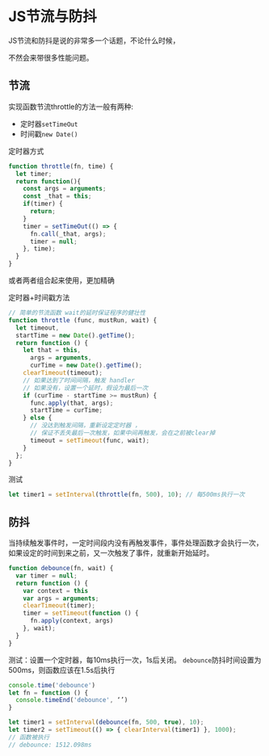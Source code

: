 # JS节流与防抖

JS节流和防抖是说的非常多一个话题，不论什么时候，

不然会来带很多性能问题。

## 节流

实现函数节流throttle的方法一般有两种:

- 定时器`setTimeOut`
- 时间戳`new Date()`

定时器方式

```js
function throttle(fn, time) {
  let timer;
  return function(){
    const args = arguments;
    const _that = this;
    if(timer) {
      return;
    } 
    timer = setTimeOut(() => {
      fn.call(_that, args);
      timer = null;
    }, time);
  }
}
```

或者两者组合起来使用，更加精确

定时器+时间戳方法

```js
// 简单的节流函数 wait的延时保证程序的健壮性
function throttle (func, mustRun, wait) {
  let timeout,
  startTime = new Date().getTime();
  return function () {
    let that = this,  
      args = arguments,
      curTime = new Date().getTime();
    clearTimeout(timeout);
    // 如果达到了时间间隔，触发 handler
    // 如果没有，设置一个延时，假设为最后一次
    if (curTime - startTime >= mustRun) {
      func.apply(that, args);
      startTime = curTime;
    } else {
      // 没达到触发间隔，重新设定定时器 ，
      // 保证不丢失最后一次触发，如果中间再触发，会在之前被clear掉
      timeout = setTimeout(func, wait);
    }
  };
}
```

测试

```js
let timer1 = setInterval(throttle(fn, 500), 10); // 每500ms执行一次
```

## 防抖

当持续触发事件时，一定时间段内没有再触发事件，事件处理函数才会执行一次，如果设定的时间到来之前，又一次触发了事件，就重新开始延时。

```js
function debounce(fn, wait) {
  var timer = null;
  return function () {
    var context = this
    var args = arguments;
    clearTimeout(timer);
    timer = setTimeout(function () {
      fn.apply(context, args)
    }, wait);
  }
}
```

测试：设置一个定时器，每10ms执行一次，1s后关闭。 `debounce`防抖时间设置为500ms，则函数应该在1.5s后执行

```js
console.time('debounce')
let fn = function () {
  console.timeEnd('debounce', ‘’)
}

let timer1 = setInterval(debounce(fn, 500, true), 10);
let timer2 = setTimeout(() => { clearInterval(timer1) }, 1000);
// 函数被执行
// debounce: 1512.098ms
```
